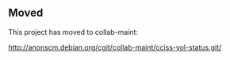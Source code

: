 Moved
-----

This project has moved to collab-maint:

http://anonscm.debian.org/cgit/collab-maint/cciss-vol-status.git/
